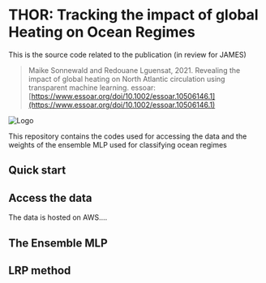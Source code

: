 
# THOR: Tracking the impact of global Heating on Ocean Regimes

This is the source code related to the publication (in review for JAMES)
> Maike Sonnewald and Redouane Lguensat, 2021.
> Revealing the impact of global heating on North Atlantic circulation using transparent machine learning.
> essoar: [https://www.essoar.org/doi/10.1002/essoar.10506146.1](https://www.essoar.org/doi/10.1002/essoar.10506146.1)

![Logo](https://github.com/maikejulie/DNN4Cli/blob/main/figures/sketch.png?raw=true)

This repository contains the codes used for accessing the data and the weights of the ensemble MLP used for classifying ocean regimes

## Quick start

## Access the data
The data is hosted on AWS....

## The Ensemble MLP

## LRP method
